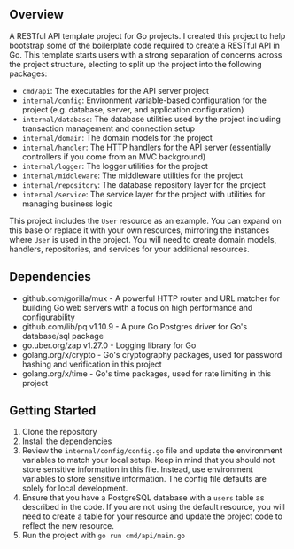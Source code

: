 ## Overview

A RESTful API template project for Go projects. I created this project to help bootstrap some of the boilerplate code required to create a RESTful API in Go. This template starts users with a strong separation of concerns across the project structure, electing to split up the project into the following packages:

- `cmd/api`: The executables for the API server project
- `internal/config`: Environment variable-based configuration for the project (e.g. database, server, and application configuration)
- `internal/database`: The database utilities used by the project including transaction management and connection setup
- `internal/domain`: The domain models for the project
- `internal/handler`: The HTTP handlers for the API server (essentially controllers if you come from an MVC background)
- `internal/logger`: The logger utilities for the project
- `internal/middleware`: The middleware utilities for the project
- `internal/repository`: The database repository layer for the project 
- `internal/service`: The service layer for the project with utilities for managing business logic

This project includes the `User` resource as an example. You can expand on this base or replace it with your own resources, mirroring the instances where `User` is used in the project. You will need to create domain models, handlers, repositories, and services for your additional resources.

## Dependencies

* github.com/gorilla/mux - A powerful HTTP router and URL matcher for building Go web servers with a focus on high performance and configurability
* github.com/lib/pq v1.10.9 - A pure Go Postgres driver for Go's database/sql package
* go.uber.org/zap v1.27.0 - Logging library for Go
* golang.org/x/crypto - Go's cryptography packages, used for password hashing and verification in this project
* golang.org/x/time - Go's time packages, used for rate limiting in this project

## Getting Started

1. Clone the repository
2. Install the dependencies
3. Review the `internal/config/config.go` file and update the environment variables to match your local setup. Keep in mind that you should not store sensitive information in this file. Instead, use environment variables to store sensitive information. The config file defaults are solely for local development.
4. Ensure that you have a PostgreSQL database with a `users` table as described in the code. If you are not using the default resource, you will need to create a table for your resource and update the project code to reflect the new resource.
5. Run the project with `go run cmd/api/main.go`